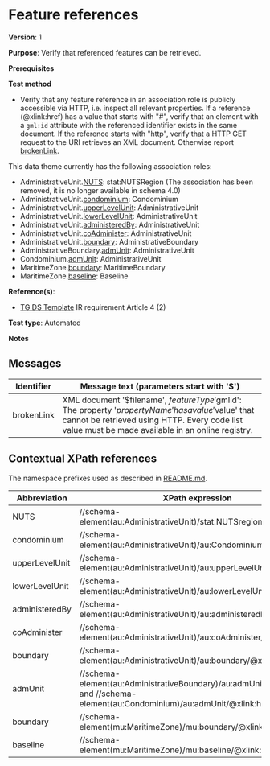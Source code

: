 # Feature references

**Version**: 1

**Purpose**: Verify that referenced features can be retrieved.

**Prerequisites**

**Test method**

* Verify that any feature reference in an association role is publicly accessible via HTTP, i.e. inspect all relevant properties. If a reference (@xlink:href) has a value that starts with "#", verify that an element with a `gml:id` attribute with the referenced identifier exists in the same document. If the reference starts with "http", verify that a HTTP GET request to the URI retrieves an XML document. Otherwise report [brokenLink](#brokenLink).

This data theme currently has the following association roles:

* AdministrativeUnit.[NUTS](#NUTS): stat:NUTSRegion (The association has been removed, it is no longer available in schema 4.0)
* AdministrativeUnit.[condominium](#condominium): Condominium
* AdministrativeUnit.[upperLevelUnit](#upperLevelUnit): AdministrativeUnit
* AdministrativeUnit.[lowerLevelUnit](#lowerLevelUnit): AdministrativeUnit
* AdministrativeUnit.[administeredBy](#administeredBy): AdministrativeUnit
* AdministrativeUnit.[coAdminister](#coAdminister): AdministrativeUnit
* AdministrativeUnit.[boundary](#boundary): AdministrativeBoundary
* AdministrativeBoundary.[admUnit](#admUnit): AdministrativeUnit
* Condominium.[admUnit](#admUnit): AdministrativeUnit
* MaritimeZone.[boundary](#MaritimeBoundary): MaritimeBoundary
* MaritimeZone.[baseline](#baseline): Baseline


**Reference(s)**: 

* [TG DS Template](http://inspire.ec.europa.eu/id/ats/data-au/3.1/au-ia/README#ref_TG_DS_tmpl) IR requirement Article 4 (2)

**Test type**: Automated

**Notes**

## Messages

Identifier  |  Message text (parameters start with '$')
---------------------------------------------------------- | -------------------------------------------------------------------------
brokenLink <a name="brokenLink"/>  |  XML document '$filename', $featureType '$gmlid': The property '$propertyName' has a value '$value' that cannot be retrieved using HTTP. Every code list value must be made available in an online registry. 

## Contextual XPath references

The namespace prefixes used as described in [README.md](http://inspire.ec.europa.eu/id/ats/data-au/3.1/au-ia/README#namespaces).

Abbreviation                         |  XPath expression    | Multiplicity    | Voidable
------------------------------------ | ---------------------|-----------------|-------------------------------------
NUTS <a name ="NUTS"></a>	| //schema-element(au:AdministrativeUnit)/stat:NUTSregion/@xlink:href | 0..3 | Yes
condominium <a name ="condominium"></a>	| //schema-element(au:AdministrativeUnit)/au:Condominium/@xlink:href | 0..\* | Yes
upperLevelUnit <a name ="upperLevelUnit"></a>	| //schema-element(au:AdministrativeUnit)/au:upperLevelUnit/@xlink:href | 0..1 | Yes
lowerLevelUnit <a name ="lowerLevelUnit"></a>	| //schema-element(au:AdministrativeUnit)/au:lowerLevelUnit/@xlink:href | 0..\* | Yes
administeredBy <a name ="administeredBy"></a>	| //schema-element(au:AdministrativeUnit)/au:administeredBy/@xlink:href | 0..\* | Yes
coAdminister <a name ="coAdminister"></a>	| //schema-element(au:AdministrativeUnit)/au:coAdminister/@xlink:href | 0..\* | Yes
boundary <a name ="boundary"></a>	| //schema-element(au:AdministrativeUnit)/au:boundary/@xlink:href | 1..\* | Yes
admUnit <a name ="admUnit"></a>	| //schema-element(au:AdministrativeBoundary)/au:admUnit/@xlink:href and //schema-element(au:Condominium)/au:admUnit/@xlink:href | 1..\* | Yes
boundary <a name ="MaritimeBoundary"></a>	| //schema-element(mu:MaritimeZone)/mu:boundary/@xlink:href | 1..\* | Yes
baseline <a name ="baseline"></a>	| //schema-element(mu:MaritimeZone)/mu:baseline/@xlink:href | 1..\* | Yes
